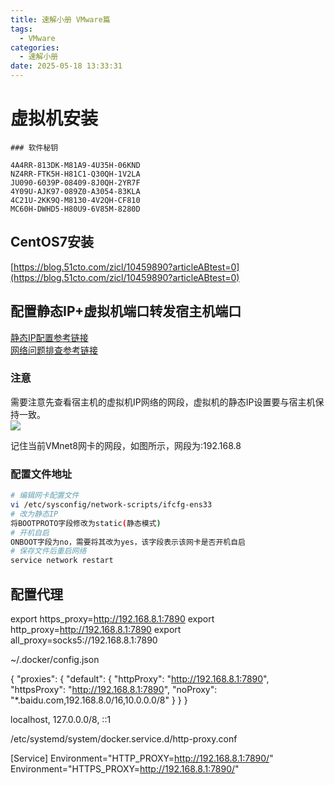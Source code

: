 ```yaml
---
title: 速解小册 VMware篇
tags:
  - VMware
categories:
  - 速解小册
date: 2025-05-18 13:33:31
---
```


# 虚拟机安装

```plain
### 软件秘钥

4A4RR-813DK-M81A9-4U35H-06KND
NZ4RR-FTK5H-H81C1-Q30QH-1V2LA
JU090-6039P-08409-8J0QH-2YR7F
4Y09U-AJK97-089Z0-A3054-83KLA
4C21U-2KK9Q-M8130-4V2QH-CF810
MC60H-DWHD5-H80U9-6V85M-8280D
```

## CentOS7安装

[https://blog.51cto.com/zicl/10459890?articleABtest=0](https://blog.51cto.com/zicl/10459890?articleABtest=0)

## 配置静态IP+虚拟机端口转发宿主机端口

[静态IP配置参考链接](https://blog.csdn.net/H_Rhui/article/details/94439960)  
[网络问题排查参考链接](https://blog.csdn.net/love6a6/article/details/139986665)

### 注意

需要注意先查看宿主机的虚拟机IP网络的网段，虚拟机的静态IP设置要与宿主机保持一致。  
![](https://cdn.nlark.com/yuque/0/2025/png/35457700/1747545914956-3c05110b-c2d9-44b2-a92e-cd7e6a962d73.png)

记住当前VMnet8网卡的网段，如图所示，网段为:192.168.8

### 配置文件地址

```bash
# 编辑网卡配置文件
vi /etc/sysconfig/network-scripts/ifcfg-ens33
# 改为静态IP 
将BOOTPROTO字段修改为static(静态模式)
# 开机自启
ONBOOT字段为no，需要将其改为yes，该字段表示该网卡是否开机自启
# 保存文件后重启网络
service network restart
```
## 配置代理
export https_proxy=http://192.168.8.1:7890
export http_proxy=http://192.168.8.1:7890
export all_proxy=socks5://192.168.8.1:7890


~/.docker/config.json

{
 "proxies":
 {
   "default":
   {
     "httpProxy": "http://192.168.8.1:7890",
     "httpsProxy": "http://192.168.8.1:7890",
     "noProxy": "*.baidu.com,192.168.8.0/16,10.0.0.0/8"
   }
 }
}

localhost, 127.0.0.0/8, ::1


/etc/systemd/system/docker.service.d/http-proxy.conf

[Service]
Environment="HTTP_PROXY=http://192.168.8.1:7890/"
Environment="HTTPS_PROXY=http://192.168.8.1:7890/"


